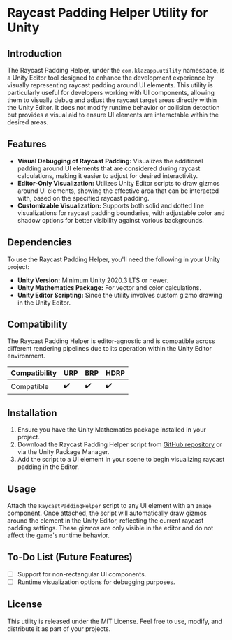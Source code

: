 # Raycast Padding Helper Utility for Unity

## Introduction

The Raycast Padding Helper, under the `com.klazapp.utility` namespace, is a Unity Editor tool designed to enhance the development experience by visually representing raycast padding around UI elements. This utility is particularly useful for developers working with UI components, allowing them to visually debug and adjust the raycast target areas directly within the Unity Editor. It does not modify runtime behavior or collision detection but provides a visual aid to ensure UI elements are interactable within the desired areas.

## Features

- **Visual Debugging of Raycast Padding:** Visualizes the additional padding around UI elements that are considered during raycast calculations, making it easier to adjust for desired interactivity.
- **Editor-Only Visualization:** Utilizes Unity Editor scripts to draw gizmos around UI elements, showing the effective area that can be interacted with, based on the specified raycast padding.
- **Customizable Visualization:** Supports both solid and dotted line visualizations for raycast padding boundaries, with adjustable color and shadow options for better visibility against various backgrounds.

## Dependencies

To use the Raycast Padding Helper, you'll need the following in your Unity project:

- **Unity Version:** Minimum Unity 2020.3 LTS or newer.
- **Unity Mathematics Package:** For vector and color calculations.
- **Unity Editor Scripting:** Since the utility involves custom gizmo drawing in the Unity Editor.

## Compatibility

The Raycast Padding Helper is editor-agnostic and is compatible across different rendering pipelines due to its operation within the Unity Editor environment.

| Compatibility | URP | BRP | HDRP |
|---------------|-----|-----|------|
| Compatible    | ✔️   | ✔️   | ✔️    |

## Installation

1. Ensure you have the Unity Mathematics package installed in your project.
2. Download the Raycast Padding Helper script from [GitHub repository](https://github.com/klazapp/Unity-Raycast-Padding-Helper-Public.git) or via the Unity Package Manager.
3. Add the script to a UI element in your scene to begin visualizing raycast padding in the Editor.

## Usage

Attach the `RaycastPaddingHelper` script to any UI element with an `Image` component. Once attached, the script will automatically draw gizmos around the element in the Unity Editor, reflecting the current raycast padding settings. These gizmos are only visible in the editor and do not affect the game's runtime behavior.

## To-Do List (Future Features)

- [ ] Support for non-rectangular UI components.
- [ ] Runtime visualization options for debugging purposes.

## License

This utility is released under the MIT License. Feel free to use, modify, and distribute it as part of your projects.
